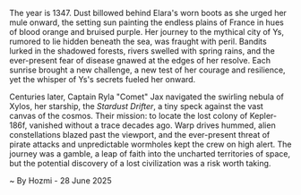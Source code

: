 
The year is 1347.  Dust billowed behind Elara's worn boots as she urged her mule onward, the setting sun painting the endless plains of France in hues of blood orange and bruised purple.  Her journey to the mythical city of Ys, rumored to lie hidden beneath the sea, was fraught with peril.  Bandits lurked in the shadowed forests,  rivers swelled with spring rains, and the ever-present fear of disease gnawed at the edges of her resolve.  Each sunrise brought a new challenge, a new test of her courage and resilience, yet the whisper of Ys's secrets fueled her onward.


Centuries later, Captain Ryla "Comet" Jax navigated the swirling nebula of Xylos, her starship, the *Stardust Drifter*, a tiny speck against the vast canvas of the cosmos.  Their mission: to locate the lost colony of Kepler-186f, vanished without a trace decades ago.  Warp drives hummed, alien constellations blazed past the viewport, and the ever-present threat of pirate attacks and unpredictable wormholes kept the crew on high alert.  The journey was a gamble, a leap of faith into the uncharted territories of space, but the potential discovery of a lost civilization was a risk worth taking.

~ By Hozmi - 28 June 2025
